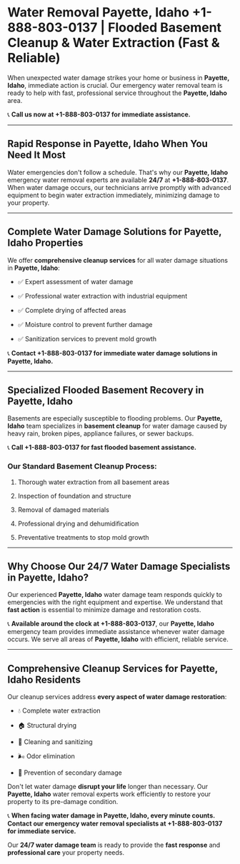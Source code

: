 # Water Removal Payette, Idaho +1-888-803-0137 | Flooded Basement Cleanup & Water Extraction (Fast & Reliable)

When unexpected water damage strikes your home or business in **Payette, Idaho**, immediate action is crucial. Our emergency water removal team is ready to help with fast, professional service throughout the **Payette, Idaho** area. 

📞 **Call us now at +1-888-803-0137 for immediate assistance.**

---

## Rapid Response in Payette, Idaho When You Need It Most

Water emergencies don't follow a schedule. That's why our **Payette, Idaho** emergency water removal experts are available **24/7** at **+1-888-803-0137**. When water damage occurs, our technicians arrive promptly with advanced equipment to begin water extraction immediately, minimizing damage to your property.

---

## Complete Water Damage Solutions for Payette, Idaho Properties

We offer **comprehensive cleanup services** for all water damage situations in **Payette, Idaho**:

- ✅ Expert assessment of water damage  
- ✅ Professional water extraction with industrial equipment  
- ✅ Complete drying of affected areas  
- ✅ Moisture control to prevent further damage  
- ✅ Sanitization services to prevent mold growth  

📞 **Contact +1-888-803-0137 for immediate water damage solutions in Payette, Idaho.**

---

## Specialized Flooded Basement Recovery in Payette, Idaho

Basements are especially susceptible to flooding problems. Our **Payette, Idaho** team specializes in **basement cleanup** for water damage caused by heavy rain, broken pipes, appliance failures, or sewer backups. 

📞 **Call +1-888-803-0137 for fast flooded basement assistance.**

### Our Standard Basement Cleanup Process:
1. Thorough water extraction from all basement areas  
2. Inspection of foundation and structure  
3. Removal of damaged materials  
4. Professional drying and dehumidification  
5. Preventative treatments to stop mold growth  

---

## Why Choose Our 24/7 Water Damage Specialists in Payette, Idaho?

Our experienced **Payette, Idaho** water damage team responds quickly to emergencies with the right equipment and expertise. We understand that **fast action** is essential to minimize damage and restoration costs.

📞 **Available around the clock at +1-888-803-0137**, our **Payette, Idaho** emergency team provides immediate assistance whenever water damage occurs. We serve all areas of **Payette, Idaho** with efficient, reliable service.

---

## Comprehensive Cleanup Services for Payette, Idaho Residents

Our cleanup services address **every aspect of water damage restoration**:

- 💧 Complete water extraction  
- 🏠 Structural drying  
- 🧼 Cleaning and sanitizing  
- 🌬️ Odor elimination  
- 🚫 Prevention of secondary damage  

Don't let water damage **disrupt your life** longer than necessary. Our **Payette, Idaho** water removal experts work efficiently to restore your property to its pre-damage condition.

📞 **When facing water damage in Payette, Idaho, every minute counts. Contact our emergency water removal specialists at +1-888-803-0137 for immediate service.**

Our **24/7 water damage team** is ready to provide the **fast response** and **professional care** your property needs.